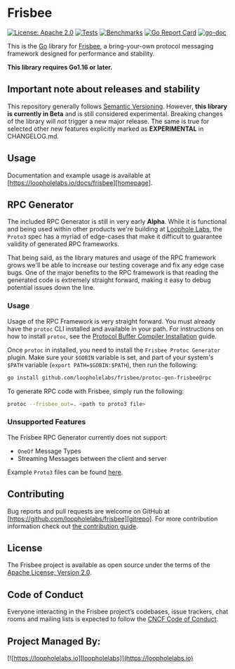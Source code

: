 # Frisbee

[![License: Apache 2.0](https://img.shields.io/badge/License-Apache%202.0-brightgreen.svg)](https://www.apache.org/licenses/LICENSE-2.0)
[![Tests](https://github.com/loopholelabs/frisbee/actions/workflows/tests.yml/badge.svg)](https://github.com/loopholelabs/frisbee/actions/workflows/tests.yml)
[![Benchmarks](https://github.com/loopholelabs/frisbee/actions/workflows/benchmarks.yaml/badge.svg)](https://github.com/loopholelabs/frisbee/actions/workflows/benchmarks.yaml)
[![Go Report Card](https://goreportcard.com/badge/github.com/loopholelabs/frisbee)](https://goreportcard.com/report/github.com/loopholelabs/frisbee)
[![go-doc](https://godoc.org/github.com/loopholelabs/frisbee?status.svg)](https://godoc.org/github.com/loopholelabs/frisbee)

This is the [Go](http://golang.org) library for
[Frisbee](https://loopholelabs.io/docs/frisbee), a bring-your-own protocol messaging framework designed for performance and stability.

**This library requires Go1.16 or later.**

## Important note about releases and stability

This repository generally follows [Semantic Versioning](https://semver.org/). However, **this library is currently in
Beta** and is still considered experimental. Breaking changes of the library will _not_ trigger a new major release. The
same is true for selected other new features explicitly marked as
**EXPERIMENTAL** in CHANGELOG.md.

## Usage

Documentation and example usage is available at [https://loopholelabs.io/docs/frisbee][homepage].

## RPC Generator

The included RPC Generator is still in very early **Alpha**. While it is functional and being used within other products
we're building at [Loophole Labs][loophomepage], the `Proto3` spec has a myriad of edge-cases that make it difficult to
guarantee validity of generated RPC frameworks.

That being said, as the library matures and usage of the RPC framework grows we'll be able to increase our testing
coverage and fix any edge case bugs. One of the major benefits to the RPC framework is that reading the generated code
is extremely straight forward, making it easy to debug potential issues down the line.

### Usage

Usage of the RPC Framework is very straight forward. You must already have the `protoc` CLI installed and available in
your path. For instructions on how to install `protoc`, see
the [Protocol Buffer Compiler Installation](https://grpc.io/docs/protoc-installation/) guide.

Once `protoc` in installed, you need to install the `Frisbee Protoc Generator` plugin. Make sure your `$GOBIN` variable
is set, and part of your system's `$PATH` variable (`export PATH=$GOBIN:$PATH`), then run the following:

```bash
go install github.com/loopholelabs/frisbee/protoc-gen-frisbee@rpc
```

To generate RPC code with Frisbee, simply run the following:

```bash
protoc --frisbee_out=. <path to proto3 file>
```

### Unsupported Features

The Frisbee RPC Generator currently does not support:

- `OneOf` Message Types
- Streaming Messages between the client and server

Example `Proto3` files can be found [here](/protoc-gen-frisbee/examples).

## Contributing

Bug reports and pull requests are welcome on GitHub at [https://github.com/loopholelabs/frisbee][gitrepo]. For more
contribution information check
out [the contribution guide](https://github.com/loopholelabs/frisbee/blob/master/CONTRIBUTING.md).

## License

The Frisbee project is available as open source under the terms of
the [Apache License, Version 2.0](http://www.apache.org/licenses/LICENSE-2.0).

## Code of Conduct

Everyone interacting in the Frisbee project’s codebases, issue trackers, chat rooms and mailing lists is expected to follow the [CNCF Code of Conduct](https://github.com/cncf/foundation/blob/master/code-of-conduct.md).

## Project Managed By:

[![https://loopholelabs.io][loopholelabs]](https://loopholelabs.io)

[gitrepo]: https://github.com/loopholelabs/frisbee
[loopholelabs]: https://cdn.loopholelabs.io/loopholelabs/LoopholeLabsLogo.svg
[homepage]: https://loopholelabs.io/docs/frisbee
[loophomepage]: https://loopholelabs.io

